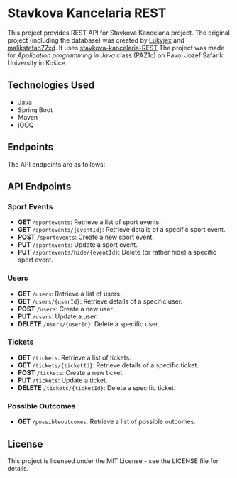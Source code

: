 # Stavkova Kancelaria REST

This project provides REST API for Stavkova Kancelaria project. The original project (including the database) was created by [Lukyjex](https://github.com/Lukyjex) and [malikstefan77xd](https://github.com/malikstefan77xd). It uses [stavkova-kancelaria-REST](https://github.com/phosp4/stavkova-kancelaria-REST) The project was made for _Application programming in Java_ class (PAZ1c) on Pavol Jozef Šafárik University in Košice.

## Technologies Used

- Java
- Spring Boot
- Maven
- jOOQ

## Endpoints

The API endpoints are as follows:

## API Endpoints

### Sport Events
- **GET** `/sportevents`: Retrieve a list of sport events.
- **GET** `/sportevents/{eventId}`: Retrieve details of a specific sport event.
- **POST** `/sportevents`: Create a new sport event.
- **PUT** `/sportevents`: Update a sport event.
- **PUT** `/sportevents/hide/{eventId}`: Delete (or rather hide) a specific sport event.

### Users
- **GET** `/users`: Retrieve a list of users.
- **GET** `/users/{userId}`: Retrieve details of a specific user.
- **POST** `/users`: Create a new user.
- **PUT** `/users`: Update a user.
- **DELETE** `/users/{userId}`: Delete a specific user.

### Tickets
- **GET** `/tickets`: Retrieve a list of tickets.
- **GET** `/tickets/{ticketId}`: Retrieve details of a specific ticket.
- **POST** `/tickets`: Create a new ticket.
- **PUT** `/tickets`: Update a ticket.
- **DELETE** `/tickets/{ticketId}`: Delete a specific ticket.

### Possible Outcomes
- **GET** `/possibleoutcomes`: Retrieve a list of possible outcomes.

## License
This project is licensed under the MIT License - see the LICENSE file for details.
